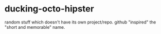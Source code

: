 ducking-octo-hipster
====================

random stuff which doesn't have its own project/repo. github "inspired" the "short and memorable" name.